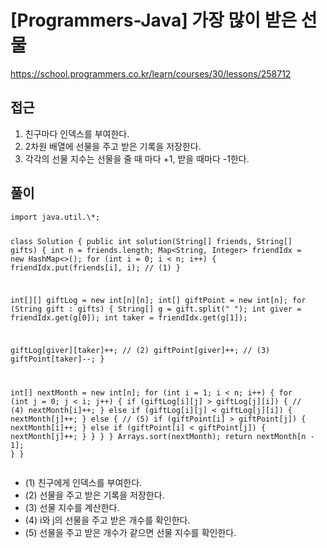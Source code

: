 [Programmers-Java] 가장 많이 받은 선물
=
<p><a href="https://school.programmers.co.kr/learn/courses/30/lessons/258712">https://school.programmers.co.kr/learn/courses/30/lessons/258712</a></p>
<h2>접근</h2>
<ol>
<li>친구마다 인덱스를 부여한다.</li>
<li>2차원 배열에 선물을 주고 받은 기록을 저장한다.</li>
<li>각각의 선물 지수는 선물을 줄 때 마다 +1, 받을 때마다 -1한다.</li>
</ol>
<h2>풀이</h2>
<pre><code class="java">import java.util.\*;

class Solution {
 public int solution(String[] friends, String[] gifts) {
 int n = friends.length;
 Map<String, Integer> friendIdx = new HashMap<>();
 for (int i = 0; i < n; i++) {
 friendIdx.put(friends[i], i); // (1)
 }

 int[][] giftLog = new int[n][n];
 int[] giftPoint = new int[n];
 for (String gift : gifts) {
 String[] g = gift.split(" ");
 int giver = friendIdx.get(g[0]);
 int taker = friendIdx.get(g[1]);

 giftLog[giver][taker]++; // (2)
 giftPoint[giver]++; // (3)
 giftPoint[taker]--;
 }

 int[] nextMonth = new int[n];
 for (int i = 1; i < n; i++) {
 for (int j = 0; j < i; j++) {
 if (giftLog[i][j] > giftLog[j][i]) { // (4)
 nextMonth[i]++;
 } else if (giftLog[i][j] < giftLog[j][i]) {
 nextMonth[j]++;
 } else { // (5)
 if (giftPoint[i] > giftPoint[j]) {
 nextMonth[i]++;
 } else if (giftPoint[i] < giftPoint[j]) {
 nextMonth[j]++;
 }
 }
 }
 }
 Arrays.sort(nextMonth);
 return nextMonth[n - 1];
 }
}</code></pre>
<ul>
<li>(1) 친구에게 인덱스를 부여한다.</li>
<li>(2) 선물을 주고 받은 기록을 저장한다.</li>
<li>(3) 선물 지수를 계산한다.</li>
<li>(4) i와 j의 선물을 주고 받은 개수를 확인한다.</li>
<li>(5) 선물을 주고 받은 개수가 같으면 선물 지수를 확인한다.</li>
</ul>